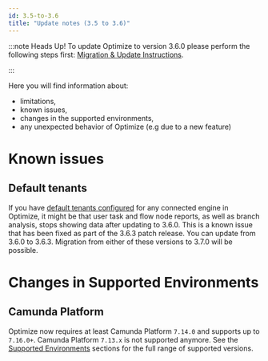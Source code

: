 ```yaml
---
id: 3.5-to-3.6
title: "Update notes (3.5 to 3.6)"
---
```


:::note Heads Up!
To update Optimize to version 3.6.0 please perform the following steps first: [Migration & Update Instructions](./instructions.md).

:::

Here you will find information about:

* limitations,
* known issues,
* changes in the supported environments,
* any unexpected behavior of Optimize (e.g due to a new feature)

# Known issues
## Default tenants
If you have [default tenants configured](../../setup/configuration/#connection-to-camunda-platform) for any connected engine in Optimize,
it might be that user task and flow node reports, as well as branch analysis, stops showing data after updating to 3.6.0. This is a known
issue that has been fixed as part of the 3.6.3 patch release. You can update from 3.6.0 to 3.6.3. Migration from either of these versions to
3.7.0 will be possible.

# Changes in Supported Environments
## Camunda Platform

Optimize now requires at least Camunda Platform `7.14.0` and supports up to `7.16.0+`. Camunda Platform `7.13.x` is not supported anymore. 
See the [Supported Environments](./../../../reference/supported-environments.md/#camunda-bpm-platform) sections for the full range of supported versions.